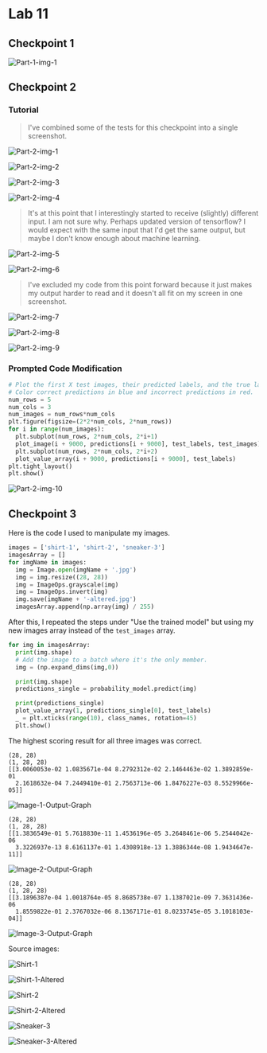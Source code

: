 # Lab 11

## Checkpoint 1

![Part-1-img-1](https://i.imgur.com/ysrESpy.png)

## Checkpoint 2

### Tutorial

> I've combined some of the tests for this checkpoint into a single screenshot. 

![Part-2-img-1](https://i.imgur.com/qMemjTx.png)

![Part-2-img-2](https://i.imgur.com/oNasPRF.png)

![Part-2-img-3](https://i.imgur.com/TVeBt73.png)

![Part-2-img-4](https://i.imgur.com/p3IThZV.png)

> It's at this point that I interestingly started to receive (slightly) different input. I am not sure why. Perhaps updated version of tensorflow? I would expect with the same input that I'd get the same output, but maybe I don't know enough about machine learning.

![Part-2-img-5](https://i.imgur.com/sb853LW.png)

![Part-2-img-6](https://i.imgur.com/6PCjXVR.png)

> I've excluded my code from this point forward because it just makes my output harder to read and it doesn't all fit on my screen in one screenshot.

![Part-2-img-7](https://i.imgur.com/O3x8eYB.png)

![Part-2-img-8](https://i.imgur.com/uKIgkjf.png)

![Part-2-img-9](https://i.imgur.com/ZWKUIES.png)

### Prompted Code Modification

```python
# Plot the first X test images, their predicted labels, and the true labels.
# Color correct predictions in blue and incorrect predictions in red.
num_rows = 5
num_cols = 3
num_images = num_rows*num_cols
plt.figure(figsize=(2*2*num_cols, 2*num_rows))
for i in range(num_images):
  plt.subplot(num_rows, 2*num_cols, 2*i+1)
  plot_image(i + 9000, predictions[i + 9000], test_labels, test_images)
  plt.subplot(num_rows, 2*num_cols, 2*i+2)
  plot_value_array(i + 9000, predictions[i + 9000], test_labels)
plt.tight_layout()
plt.show()
```
![Part-2-img-10](https://i.imgur.com/ibuA57P.png)

## Checkpoint 3

Here is the code I used to manipulate my images.

```python
images = ['shirt-1', 'shirt-2', 'sneaker-3']
imagesArray = []
for imgName in images:
  img = Image.open(imgName + '.jpg')
  img = img.resize((28, 28))
  img = ImageOps.grayscale(img)
  img = ImageOps.invert(img)
  img.save(imgName + '-altered.jpg')
  imagesArray.append(np.array(img) / 255)
```

After this, I repeated the steps under "Use the trained model" but using my new images array instead of the `test_images` array.

```python
for img in imagesArray:
  print(img.shape)
  # Add the image to a batch where it's the only member.
  img = (np.expand_dims(img,0))

  print(img.shape)
  predictions_single = probability_model.predict(img)

  print(predictions_single)
  plot_value_array(1, predictions_single[0], test_labels)
  _ = plt.xticks(range(10), class_names, rotation=45)
  plt.show()
```

The highest scoring result for all three images was correct.

```
(28, 28)
(1, 28, 28)
[[3.0060053e-02 1.0835671e-04 8.2792312e-02 2.1464463e-02 1.3892859e-01
  2.1618632e-04 7.2449410e-01 2.7563713e-06 1.8476227e-03 8.5529966e-05]]
```

![Image-1-Output-Graph](graph-1.png)

```
(28, 28)
(1, 28, 28)
[[1.3836549e-01 5.7618830e-11 1.4536196e-05 3.2648461e-06 5.2544042e-06
  3.3226937e-13 8.6161137e-01 1.4308918e-13 1.3886344e-08 1.9434647e-11]]
```

![Image-2-Output-Graph](graph-2.png)

```
(28, 28)
(1, 28, 28)
[[3.1896387e-04 1.0018764e-05 8.8685738e-07 1.1387021e-09 7.3631436e-06
  1.8559822e-01 2.3767032e-06 8.1367171e-01 8.0233745e-05 3.1018103e-04]]
```

![Image-3-Output-Graph](graph-3.png)

Source images:

![Shirt-1](shirt-1.jpg)

![Shirt-1-Altered](shirt-1-altered.jpg)

![Shirt-2](shirt-2.jpg)

![Shirt-2-Altered](shirt-2-altered.jpg)

![Sneaker-3](sneaker-3.jpg)

![Sneaker-3-Altered](sneaker-3-altered.jpg)